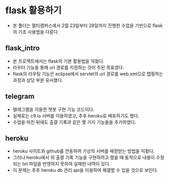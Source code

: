 # flask 활용하기

- 본 폴더는 멀티캠퍼스에서 2월 23일부터 28일까지 진행한 수업을 기반으로 flask의 기초 사용법을 다룬다.



## flask_intro

- 본 프로젝트에서는 flask의 기본 활용법을 익혔다.
- 라우터 기능을 통해 url 경로를 지정하는 것이 주된 목표였다.
- flask의 라우팅 기능은 eclipse에서 servlet의 url 경로를 web.xml으로 맵핑하는 과정과 상당 부분 유사했다.



## telegram

- 텔레그램을 이용한 챗봇 구현 기능 코드이다.
- 실제로는 c9.io 서버를 이용하였고, 추후 heroku로 배포하기도 했다.
- 수업을 마친 뒤에도 출결 기록과 같은 몇 가지 기능들을 추가하였다.



## heroku

- heroku 사이트와 github를 연동하여 가상의 서버를 배정받는 방법을 익혔다.
- 그러나 heroku에서 위 출결 기록 기능을 구현하려고 했을 때 동적으로 내용이 수정되는 txt 파일을 반영하지 못하여 실패한 내역이 있다.
- 이 문제는 추후 heroku db 관리 api을 이용하여 해결할 수 있을 것으로 보인다.
